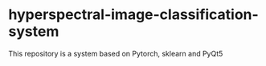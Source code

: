 # hyperspectral-image-classification-system
This repository is a system based on Pytorch, sklearn and PyQt5 
